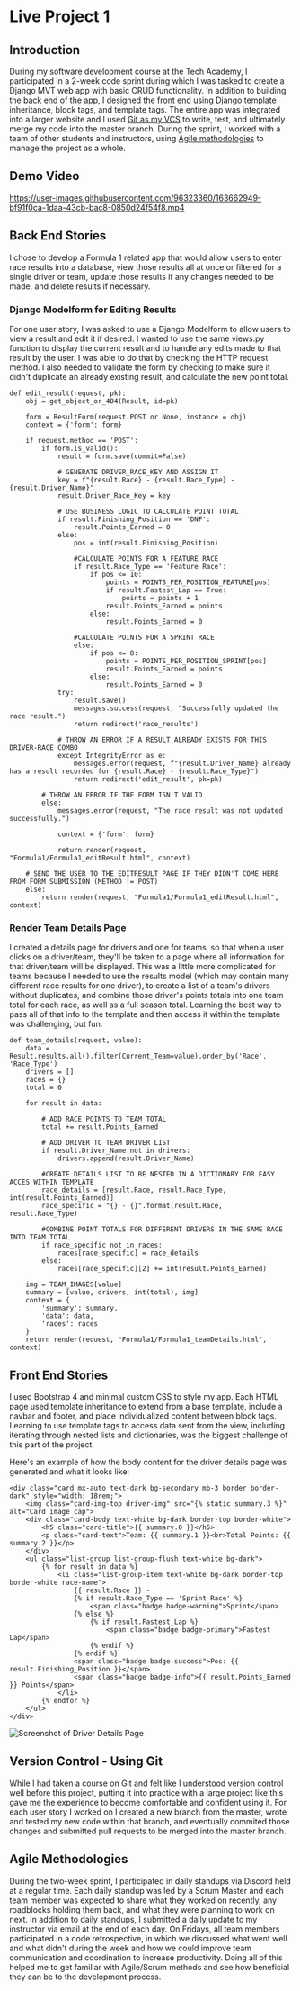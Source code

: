 # Live Project 1
## Introduction
During my software development course at the Tech Academy, I participated in a 2-week code sprint during which I was tasked to create a Django MVT web app with basic CRUD functionality. In addition to building the [back end](https://github.com/IMarshall/Live-Project-1/tree/main#back-end-stories) of the app, I designed the [front end](https://github.com/IMarshall/Live-Project-1/tree/main#front-end-stories) using Django template inheritance, block tags, and template tags. The entire app was integrated into a larger website and I used [Git as my VCS](https://github.com/IMarshall/Live-Project-1/tree/main#Version-Control---Using-Git) to write, test, and ultimately merge my code into the master branch. During the sprint, I worked with a team of other students and instructors, using [Agile methodologies](https://github.com/IMarshall/Live-Project-1/tree/main#Agile-Methodologies) to manage the project as a whole.

## Demo Video

https://user-images.githubusercontent.com/96323360/163662949-bf91f0ca-1daa-43cb-bac8-0850d24f54f8.mp4

## Back End Stories
I chose to develop a Formula 1 related app that would allow users to enter race results into a database, view those results all at once or filtered for a single driver or team, update those results if any changes needed to be made, and delete results if necessary.

### Django Modelform for Editing Results
For one user story, I was asked to use a Django Modelform to allow users to view a result and edit it if desired. I wanted to use the same views.py function to display the current result and to handle any edits made to that result by the user. I was able to do that by checking the HTTP request method. I also needed to validate the form by checking to make sure it didn't duplicate an already existing result, and calculate the new point total.

```
def edit_result(request, pk):
    obj = get_object_or_404(Result, id=pk)

    form = ResultForm(request.POST or None, instance = obj)
    context = {'form': form}

    if request.method == 'POST':
        if form.is_valid():
            result = form.save(commit=False)

            # GENERATE DRIVER_RACE_KEY AND ASSIGN IT
            key = f"{result.Race} - {result.Race_Type} - {result.Driver_Name}"
            result.Driver_Race_Key = key

            # USE BUSINESS LOGIC TO CALCULATE POINT TOTAL
            if result.Finishing_Position == 'DNF':
                result.Points_Earned = 0
            else:
                pos = int(result.Finishing_Position)

                #CALCULATE POINTS FOR A FEATURE RACE
                if result.Race_Type == 'Feature Race':
                    if pos <= 10:
                        points = POINTS_PER_POSITION_FEATURE[pos]
                        if result.Fastest_Lap == True:
                            points = points + 1
                        result.Points_Earned = points
                    else:
                        result.Points_Earned = 0

                #CALCULATE POINTS FOR A SPRINT RACE
                else:
                    if pos <= 8:
                        points = POINTS_PER_POSITION_SPRINT[pos]
                        result.Points_Earned = points
                    else:
                        result.Points_Earned = 0
            try:
                result.save()
                messages.success(request, "Successfully updated the race result.")
                return redirect('race_results')
            
            # THROW AN ERROR IF A RESULT ALREADY EXISTS FOR THIS DRIVER-RACE COMBO
            except IntegrityError as e:
                messages.error(request, f"{result.Driver_Name} already has a result recorded for {result.Race} - {result.Race_Type}")
                return redirect('edit_result', pk=pk)
            
        # THROW AN ERROR IF THE FORM ISN'T VALID
        else:
            messages.error(request, "The race result was not updated successfully.")

            context = {'form': form}

            return render(request, "Formula1/Formula1_editResult.html", context)
    
    # SEND THE USER TO THE EDITRESULT PAGE IF THEY DIDN'T COME HERE FROM FORM SUBMISSION (METHOD != POST)
    else:
        return render(request, "Formula1/Formula1_editResult.html", context)
```

### Render Team Details Page
I created a details page for drivers and one for teams, so that when a user clicks on a driver/team, they'll be taken to a page where all information for that driver/team will be displayed. This was a little more complicated for teams because I needed to use the results model (which may contain many different race results for one driver), to create a list of a team's drivers without duplicates, and combine those driver's points totals into one team total for each race, as well as a full season total. Learning the best way to pass all of that info to the template and then access it within the template was challenging, but fun.

```
def team_details(request, value):
    data = Result.results.all().filter(Current_Team=value).order_by('Race', 'Race_Type')
    drivers = []
    races = {}
    total = 0

    for result in data:

        # ADD RACE POINTS TO TEAM TOTAL
        total += result.Points_Earned

        # ADD DRIVER TO TEAM DRIVER LIST
        if result.Driver_Name not in drivers:
            drivers.append(result.Driver_Name)

        #CREATE DETAILS LIST TO BE NESTED IN A DICTIONARY FOR EASY ACCES WITHIN TEMPLATE
        race_details = [result.Race, result.Race_Type, int(result.Points_Earned)]
        race_specific = "{} - {}".format(result.Race, result.Race_Type)

        #COMBINE POINT TOTALS FOR DIFFERENT DRIVERS IN THE SAME RACE INTO TEAM TOTAL
        if race_specific not in races:
            races[race_specific] = race_details
        else:
            races[race_specific][2] += int(result.Points_Earned)

    img = TEAM_IMAGES[value]
    summary = [value, drivers, int(total), img]
    context = {
        'summary': summary,
        'data': data,
        'races': races
    }
    return render(request, "Formula1/Formula1_teamDetails.html", context)
```
## Front End Stories
I used Bootstrap 4 and minimal custom CSS to style my app. Each HTML page used template inheritance to extend from a base template, include a navbar and footer, and place individualized content between block tags. Learning to use template tags to access data sent from the view, including iterating through nested lists and dictionaries, was the biggest challenge of this part of the project.

Here's an example of how the body content for the driver details page was generated and what it looks like:

```
<div class="card mx-auto text-dark bg-secondary mb-3 border border-dark" style="width: 18rem;">
    <img class="card-img-top driver-img" src="{% static summary.3 %}" alt="Card image cap">
    <div class="card-body text-white bg-dark border-top border-white">
        <h5 class="card-title">{{ summary.0 }}</h5>
        <p class="card-text">Team: {{ summary.1 }}<br>Total Points: {{ summary.2 }}</p>
    </div>
    <ul class="list-group list-group-flush text-white bg-dark">
        {% for result in data %}
            <li class="list-group-item text-white bg-dark border-top border-white race-name">
                {{ result.Race }} -
                {% if result.Race_Type == 'Sprint Race' %}
                    <span class="badge badge-warning">Sprint</span>
                {% else %}
                    {% if result.Fastest_Lap %}
                        <span class="badge badge-primary">Fastest Lap</span>
                    {% endif %}
                {% endif %}
                <span class="badge badge-success">Pos: {{ result.Finishing_Position }}</span>
                <span class="badge badge-info">{{ result.Points_Earned }} Points</span>
            </li>
        {% endfor %}
    </ul>
</div>
```
![Screenshot of Driver Details Page](./images/driver_details1.png)

## Version Control - Using Git
While I had taken a course on Git and felt like I understood version control well before this project, putting it into practice with a large project like this gave me the experience to become comfortable and confident using it. For each user story I worked on I created a new branch from the master, wrote and tested my new code within that branch, and eventually commited those changes and submitted pull requests to be merged into the master branch.

## Agile Methodologies
During the two-week sprint, I participated in daily standups via Discord held at a regular time. Each daily standup was led by a Scrum Master and each team member was expected to share what they worked on recently, any roadblocks holding them back, and what they were planning to work on next. In addition to daily standups, I submitted a daily update to my instructor via email at the end of each day. On Fridays, all team members participated in a code retrospective, in which we discussed what went well and what didn't during the week and how we could improve team communication and coordination to increase productivity. Doing all of this helped me to get familiar with Agile/Scrum methods and see how beneficial they can be to the development process.
